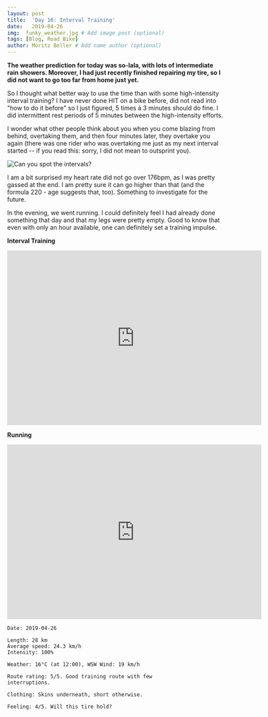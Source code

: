 ```yaml
---
layout: post
title:  'Day 16: Interval Training'
date:   2019-04-26
img:  funky_weather.jpg # Add image post (optional)
tags: [Blog, Road Bike]
author: Moritz Beller # Add name author (optional)
---
```


**The weather prediction for today was so-lala, with lots of
  intermediate rain showers. Moreover, I had just recently finished
  repairing my tire, so I did not want to go too far from home just
  yet.**

So I thought what better way to use the time than with some
high-intensity interval training? I have never done HIT on a bike
before, did not read into "how to do it before" so I just figured, 5
times á 3 minutes should do fine. I did intermittent rest periods of 5
minutes between the high-intensity efforts.

I wonder what other people think about you when you come blazing from
behind, overtaking them, and then four minutes later, they overtake
you again (there was one rider who was overtaking me just as my next
interval started -- if you read this: sorry, I did not mean to
outsprint you).

![Can you spot the
 intervals?]({{site.baseurl}}/assets/img/heartrate_intervals.png)

I am a bit surprised my heart rate did not go over 176bpm, as I was
pretty gassed at the end. I am pretty sure it can go higher than that
(and the formula 220 - age suggests that, too). Something to
investigate for the future.

In the evening, we went running. I could definitely feel I had already
done something that day and that my legs were pretty empty. Good to
know that even with only an hour available, one can definitely set a
training impulse.

**Interval Training**
<iframe height='405' width='590' frameborder='0'
allowtransparency='true' scrolling='no'
src='https://www.strava.com/activities/2320023559/embed/93f5ef5b233147fb77d54e0e4b655120bd468153'></iframe>

**Running**
<iframe height='405' width='590' frameborder='0'
allowtransparency='true' scrolling='no'
src='https://www.strava.com/activities/2324443562/embed/f41eb26d2a9d1c2c543ae360362bee0cd91c524e'></iframe>

```
Date: 2019-04-26

Length: 28 km
Average speed: 24.3 km/h
Intensity: 100%

Weather: 16°C (at 12:00), WSW Wind: 19 km/h

Route rating: 5/5. Good training route with few
interruptions.

Clothing: Skins underneath, short otherwise.

Feeling: 4/5. Will this tire hold?
```